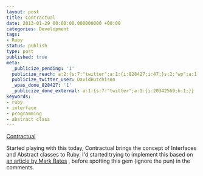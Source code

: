 ```yaml
---
layout: post
title: Contractual
date: 2013-01-29 00:00:00.000000000 +00:00
categories: Development
tags:
- Ruby
status: publish
type: post
published: true
meta:
  _publicize_pending: '1'
  publicize_reach: a:2:{s:7:"twitter";a:1:{i:828427;i:47;}s:2:"wp";a:1:{i:0;i:2;}}
  publicize_twitter_user: DavidHutchison
  _wpas_done_828427: '1'
  _publicize_done_external: a:1:{s:7:"twitter";a:1:{i:20342569;b:1;}}
keywords:
- ruby
- interface
- programming
- abstract class
---
```

[Contractual](https://github.com/jweissman/contractual "Contractual")

Started playing with this today, Contractual brings the concept of Interfaces and Abstract classes to Ruby.  I'd started trying to implement this based on [an article by Mark Bates](http://metabates.com/2011/02/07/building-interfaces-and-abstract-classes-in-ruby) , before spotting this gem (ignore the pun) in the comments.
